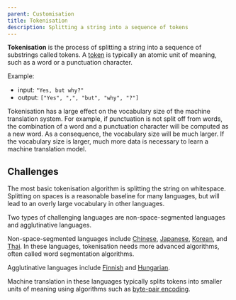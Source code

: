 ```yaml
---
parent: Customisation
title: Tokenisation
description: Splitting a string into a sequence of tokens
---
```


**Tokenisation** is the process of splitting a string into a sequence of substrings called tokens.
A [token](/concepts/token.md) is typically an atomic unit of meaning, such as a word or a punctuation character.

Example:

- input: `"Yes, but why?"`
- output: `["Yes", ",", "but", "why", "?"]`

Tokenisation has a large effect on the vocabulary size of the machine translation system.
For example, if punctuation is not split off from words, the combination of a word and a punctuation character will be computed as a new word.
As a consequence, the vocabulary size will be much larger.
If the vocabulary size is larger, much more data is necessary to learn a machine translation model.

## Challenges

The most basic tokenisation algorithm is splitting the string on whitespace.
Splitting on spaces is a reasonable baseline for many languages, but will lead to an overly large vocabulary in other languages.

Two types of challenging languages are non-space-segmented languages and agglutinative languages.

Non-space-segmented languages include [Chinese](/languages/chinese.md), [Japanese](/languages/japanese.md), [Korean](/languages/korean.md), and [Thai](/languages/thai.md).
In these languages, tokenisation needs more advanced algorithms, often called word segmentation algorithms.

Agglutinative languages include [Finnish](/languages/finnish.md) and [Hungarian](/languages/hungarian.md).

Machine translation in these languages typically splits tokens into smaller units of meaning using algorithms such as [byte-pair encoding](../building-and-research/approaches/byte-pair-encoding.md).
